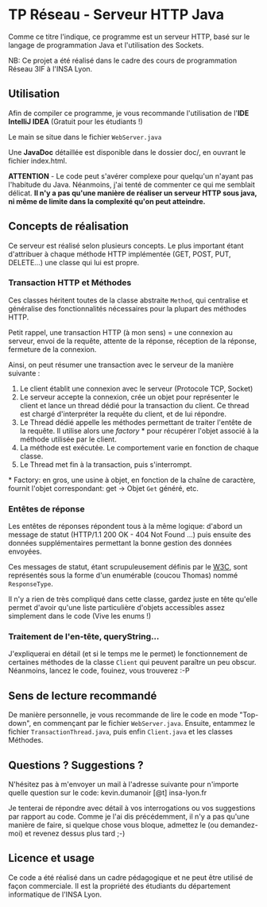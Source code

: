 # TP Réseau - Serveur HTTP Java

Comme ce titre l'indique, ce programme est un serveur HTTP, basé sur le langage de programmation Java et l'utilisation des Sockets.

NB: Ce projet a été réalisé dans le cadre des cours de programmation Réseau 3IF à l'INSA Lyon.

## Utilisation

Afin de compiler ce programme, je vous recommande l'utilisation de l'**IDE IntelliJ IDEA** (Gratuit pour les étudiants !)

Le main se situe dans le fichier `WebServer.java`

Une **JavaDoc** détaillée est disponible dans le dossier doc/, en ouvrant le fichier index.html.

**ATTENTION** - Le code peut s'avérer complexe pour quelqu'un n'ayant pas l'habitude du Java. Néanmoins, j'ai tenté de commenter ce qui me semblait délicat.
**Il n'y a pas qu'une manière de réaliser un serveur HTTP sous java, ni même de limite dans la complexité qu'on peut atteindre.**

## Concepts de réalisation

Ce serveur est réalisé selon plusieurs concepts. Le plus important étant d'attribuer à chaque méthode HTTP implémentée (GET, POST, PUT, DELETE...) une classe qui lui est propre.

### Transaction HTTP et Méthodes

Ces classes héritent toutes de la classe abstraite `Method`, qui centralise et généralise des fonctionnalités nécessaires pour la plupart des méthodes HTTP.

Petit rappel, une transaction HTTP (à mon sens) = une connexion au serveur, envoi de la requête, attente de la réponse, réception de la réponse, fermeture de la connexion.

Ainsi, on peut résumer une transaction avec le serveur de la manière suivante :

1. Le client établit une connexion avec le serveur (Protocole TCP, Socket)
2. Le serveur accepte la connexion, crée un objet pour représenter le client et lance un thread dédié pour la transaction du client. Ce thread est chargé d'interpréter la requête du client, et de lui répondre.
3. Le Thread dédié appelle les méthodes permettant de traiter l'entête de la requête. Il utilise alors une _factory_ * pour récupérer l'objet associé à la méthode utilisée par le client.
4. La méthode est exécutée. Le comportement varie en fonction de chaque classe.
5. Le Thread met fin à la transaction, puis s'interrompt.

\* Factory: en gros, une usine à objet, en fonction de la chaîne de caractère, fournit l'objet correspondant: get -> Objet `Get` généré, etc.

### Entêtes de réponse

Les entêtes de réponses répondent tous à la même logique: d'abord un message de statut (HTTP/1.1 200 OK - 404 Not Found ...) puis ensuite des données supplémentaires permettant la bonne gestion des données envoyées.

Ces messages de statut, étant scrupuleusement définis par le [W3C](https://www.w3.org/Protocols/rfc2616/rfc2616-sec10.html), sont représentés sous la forme d'un enumérable (coucou Thomas) nommé `ResponseType`.

Il n'y a rien de très compliqué dans cette classe, gardez juste en tête qu'elle permet d'avoir qu'une liste particulière d'objets accessibles assez simplement dans le code (Vive les enums !)

### Traitement de l'en-tête, queryString...

J'expliquerai en détail (et si le temps me le permet) le fonctionnement de certaines méthodes de la classe `Client` qui peuvent paraître un peu obscur. Néanmoins, lancez le code, fouinez, vous trouverez :-P

## Sens de lecture recommandé

De manière personnelle, je vous recommande de lire le code en mode "Top-down", en commençant par le fichier `WebServer.java`.
Ensuite, entammez le fichier `TransactionThread.java`, puis enfin `Client.java` et les classes Méthodes.

## Questions ? Suggestions ?

N'hésitez pas à m'envoyer un mail à l'adresse suivante pour n'importe quelle question sur le code: kevin.dumanoir [@t] insa-lyon.fr

Je tenterai de répondre avec détail à vos interrogations ou vos suggestions par rapport au code. Comme je l'ai dis précédemment, il n'y a pas qu'une manière de faire, si quelque chose vous bloque, admettez le (ou demandez-moi) et revenez dessus plus tard ;-)

## Licence et usage

Ce code a été réalisé dans un cadre pédagogique et ne peut être utilisé de façon commerciale.
Il est la propriété des étudiants du département informatique de l'INSA Lyon.
